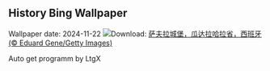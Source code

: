 ## History Bing Wallpaper
Wallpaper date: 2024-11-22
![](https://www.bing.com/th?id=OHR.ZafraCastle_ZH-CN8791148758_UHD.jpg&w=1000)Download: [萨夫拉城堡，瓜达拉哈拉省，西班牙 (© Eduard Gene/Getty Images)](https://www.bing.com/th?id=OHR.ZafraCastle_ZH-CN8791148758_UHD.jpg)

Auto get programm by LtgX
